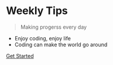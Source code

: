 # Weekly Tips

> Making progerss every day

* Enjoy coding, enjoy life
* Coding can make the world go around


[Get Started](/vue/vue3-intro)
